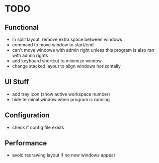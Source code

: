 # TODO

## Functional
- in split layout, remove extra space between windows
- command to move window to start/end
- can't move windows with admin right unless this program is also ran with admin rights
- add keyboard shortcut to minimize window
- change stacked layout to align windows horizontally 

## UI Stuff
- add tray icon (show active workspace number)
- hide terminal window when program is running

## Configuration
- check if config file exists

## Performance
- avoid redrawing layout if no new windows appear

